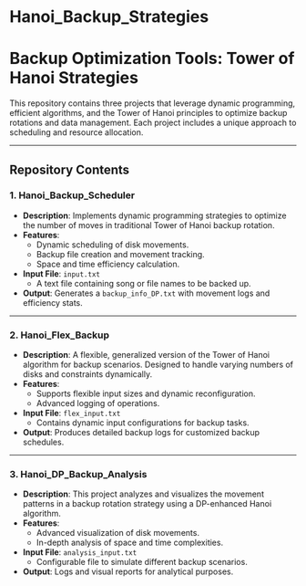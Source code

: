 # Hanoi_Backup_Strategies

# Backup Optimization Tools: Tower of Hanoi Strategies

This repository contains three projects that leverage dynamic programming, efficient algorithms, and the Tower of Hanoi principles to optimize backup rotations and data management. Each project includes a unique approach to scheduling and resource allocation.

---

## Repository Contents

### 1. **Hanoi_Backup_Scheduler**
   - **Description**: Implements dynamic programming strategies to optimize the number of moves in traditional Tower of Hanoi backup rotation. 
   - **Features**:
     - Dynamic scheduling of disk movements.
     - Backup file creation and movement tracking.
     - Space and time efficiency calculation.
   - **Input File**: `input.txt`
     - A text file containing song or file names to be backed up.  
   - **Output**: Generates a `backup_info_DP.txt` with movement logs and efficiency stats.

---

### 2. **Hanoi_Flex_Backup**
   - **Description**: A flexible, generalized version of the Tower of Hanoi algorithm for backup scenarios. Designed to handle varying numbers of disks and constraints dynamically.
   - **Features**:
     - Supports flexible input sizes and dynamic reconfiguration.
     - Advanced logging of operations.
   - **Input File**: `flex_input.txt`
     - Contains dynamic input configurations for backup tasks.
   - **Output**: Produces detailed backup logs for customized backup schedules.

---

### 3. **Hanoi_DP_Backup_Analysis**
   - **Description**: This project analyzes and visualizes the movement patterns in a backup rotation strategy using a DP-enhanced Hanoi algorithm.
   - **Features**:
     - Advanced visualization of disk movements.
     - In-depth analysis of space and time complexities.
   - **Input File**: `analysis_input.txt`
     - Configurable file to simulate different backup scenarios.
   - **Output**: Logs and visual reports for analytical purposes.
